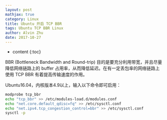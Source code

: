 ```yaml
---
layout: post
mathjax: true
category: Linux
title: Ubuntu 开启 TCP BBR
tags: Ubuntu TCP BBR Linux
author: Alvin Zhu
date: 2017-10-27
---
```


* content
{:toc}

BBR (Bottleneck Bandwidth and Round-trip) 目的是要充分利用带宽，并且尽量降低网络链路上的 buffer 占用率，从而降低延迟。在有一定丢包率的网络链路上使用 TCP BBR 有着提高传输速度的作用。

Ubuntu16.04，内核版本4.9以上，输入以下命令即可启用：

```sh
modprobe tcp_bbr
echo "tcp_bbr" >> /etc/modules-load.d/modules.conf
echo "net.core.default_qdisc=fq" >> /etc/sysctl.conf
echo "net.ipv4.tcp_congestion_control=bbr" >> /etc/sysctl.conf
sysctl -p
```








